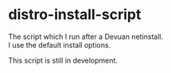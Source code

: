 # distro-install-script

The script which I run after a Devuan netinstall.  
I use the default install options.

This script is still in development. 
